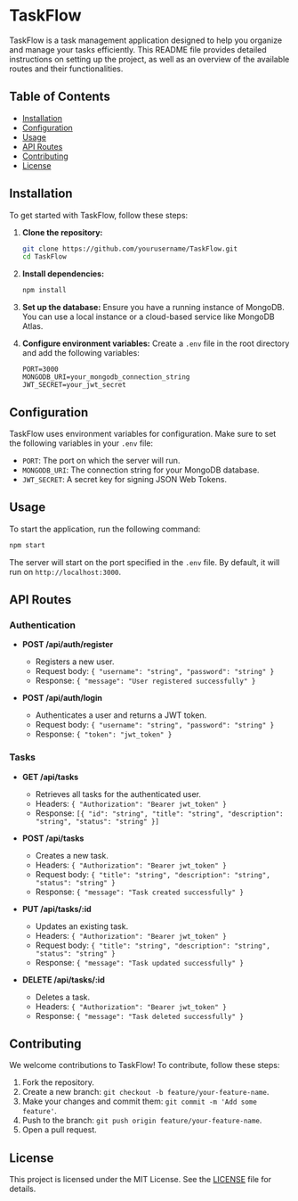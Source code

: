 # TaskFlow

TaskFlow is a task management application designed to help you organize and manage your tasks efficiently. This README file provides detailed instructions on setting up the project, as well as an overview of the available routes and their functionalities.

## Table of Contents
- [Installation](#installation)
- [Configuration](#configuration)
- [Usage](#usage)
- [API Routes](#api-routes)
- [Contributing](#contributing)
- [License](#license)

## Installation

To get started with TaskFlow, follow these steps:

1. **Clone the repository:**
    ```bash
    git clone https://github.com/yourusername/TaskFlow.git
    cd TaskFlow
    ```

2. **Install dependencies:**
    ```bash
    npm install
    ```

3. **Set up the database:**
    Ensure you have a running instance of MongoDB. You can use a local instance or a cloud-based service like MongoDB Atlas.

4. **Configure environment variables:**
    Create a `.env` file in the root directory and add the following variables:
    ```env
    PORT=3000
    MONGODB_URI=your_mongodb_connection_string
    JWT_SECRET=your_jwt_secret
    ```

## Configuration

TaskFlow uses environment variables for configuration. Make sure to set the following variables in your `.env` file:

- `PORT`: The port on which the server will run.
- `MONGODB_URI`: The connection string for your MongoDB database.
- `JWT_SECRET`: A secret key for signing JSON Web Tokens.

## Usage

To start the application, run the following command:

```bash
npm start
```

The server will start on the port specified in the `.env` file. By default, it will run on `http://localhost:3000`.

## API Routes

### Authentication

- **POST /api/auth/register**
  - Registers a new user.
  - Request body: `{ "username": "string", "password": "string" }`
  - Response: `{ "message": "User registered successfully" }`

- **POST /api/auth/login**
  - Authenticates a user and returns a JWT token.
  - Request body: `{ "username": "string", "password": "string" }`
  - Response: `{ "token": "jwt_token" }`

### Tasks

- **GET /api/tasks**
  - Retrieves all tasks for the authenticated user.
  - Headers: `{ "Authorization": "Bearer jwt_token" }`
  - Response: `[{ "id": "string", "title": "string", "description": "string", "status": "string" }]`

- **POST /api/tasks**
  - Creates a new task.
  - Headers: `{ "Authorization": "Bearer jwt_token" }`
  - Request body: `{ "title": "string", "description": "string", "status": "string" }`
  - Response: `{ "message": "Task created successfully" }`

- **PUT /api/tasks/:id**
  - Updates an existing task.
  - Headers: `{ "Authorization": "Bearer jwt_token" }`
  - Request body: `{ "title": "string", "description": "string", "status": "string" }`
  - Response: `{ "message": "Task updated successfully" }`

- **DELETE /api/tasks/:id**
  - Deletes a task.
  - Headers: `{ "Authorization": "Bearer jwt_token" }`
  - Response: `{ "message": "Task deleted successfully" }`

## Contributing

We welcome contributions to TaskFlow! To contribute, follow these steps:

1. Fork the repository.
2. Create a new branch: `git checkout -b feature/your-feature-name`.
3. Make your changes and commit them: `git commit -m 'Add some feature'`.
4. Push to the branch: `git push origin feature/your-feature-name`.
5. Open a pull request.

## License

This project is licensed under the MIT License. See the [LICENSE](LICENSE) file for details.
